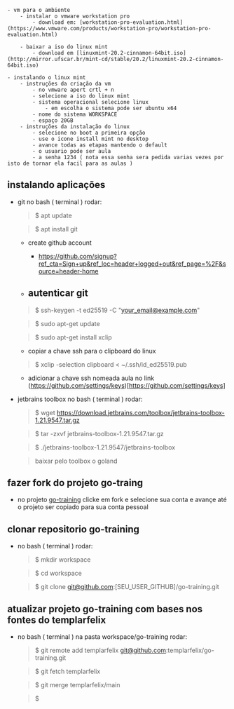 	- vm para o ambiente
		- instalar o vmware workstation pro
            - download em: [workstation-pro-evaluation.html](https://www.vmware.com/products/workstation-pro/workstation-pro-evaluation.html)
        
		- baixar a iso do linux mint 
            - download em [linuxmint-20.2-cinnamon-64bit.iso](http://mirror.ufscar.br/mint-cd/stable/20.2/linuxmint-20.2-cinnamon-64bit.iso)

    - instalando o linux mint
        - instruções da criação da vm
            - no vmware apert crtl + n
            - selecione a iso do linux mint
            - sistema operacional selecione linux
                - em escolha o sistema pode ser ubuntu x64
            - nome do sistema WORKSPACE
            - espaço 20GB
        - instruções da instalação do linux
            - selecione no boot a primeira opção 
            - use o icone install mint no desktop
            - avance todas as etapas mantendo o default
            - o usuario pode ser aula
            - a senha 1234 ( nota essa senha sera pedida varias vezes por isto de tornar ela facil para as aulas )
    

## instalando aplicações

- git no bash ( terminal ) rodar: 
    > $ apt update
    
    > $ apt install git

    - create github account

      - https://github.com/signup?ref_cta=Sign+up&ref_loc=header+logged+out&ref_page=%2F&source=header-home

    - autenticar git
      - 

    > $ ssh-keygen -t ed25519 -C "your_email@example.com"

    > $ sudo apt-get update

    > $ sudo apt-get install xclip

    - copiar a chave ssh para o clipboard do linux

    > $ xclip -selection clipboard < ~/.ssh/id_ed25519.pub 

    - adicionar a chave ssh nomeada aula no link (https://github.com/settings/keys)[https://github.com/settings/keys]
 
    
- jetbrains toolbox no bash ( terminal ) rodar: 
    > $ wget https://download.jetbrains.com/toolbox/jetbrains-toolbox-1.21.9547.tar.gz

    > $ tar -zxvf jetbrains-toolbox-1.21.9547.tar.gz

    > $ ./jetbrains-toolbox-1.21.9547/jetbrains-toolbox 

    > baixar pelo toolbox o goland

## fazer fork do projeto go-traing

- no projeto [go-training](https://github.com/templarfelix/go-training) clicke em fork e selecione sua conta e avançe até o projeto ser copiado para sua conta pessoal
  
## clonar repositorio go-training

- no bash ( terminal ) rodar: 

    > $ mkdir workspace

    > $ cd workspace 

    > $ git clone git@github.com:[SEU_USER_GITHUB]/go-training.git

## atualizar projeto go-training com bases nos fontes do templarfelix

- no bash ( terminal ) na pasta workspace/go-training rodar: 

    > $ git remote add templarfelix git@github.com:templarfelix/go-training.git

    > $ git fetch templarfelix

    > $ git merge templarfelix/main

    > $